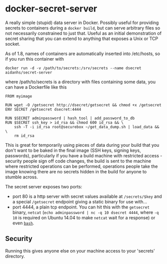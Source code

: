 docker-secret-server
====================

A really simple (stupid) data server in Docker. Possibly useful for providing
secrets to containers during a `docker build`, but can serve arbitrary files so
not necessarily constrained to just that. Useful as an initial demonstration of
secret sharing that you can extend to anything that exposes a Unix or TCP
socket.

As of 1.8, names of containers are automatically inserted into /etc/hosts, so
if you run this container with

```
docker run -d -v /path/to/secrets:/srv/secrets --name dsecret aidanhs/secret-server
```

where /path/to/secrets is a directory with files containing some data, you can
have a Dockerfile like this

```
FROM myimage

RUN wget -O /getsecret http://dsecret/getsecret && chmod +x /getsecret
ENV SECRET /getsecret dsecret:4444

RUN $SECRET adminpassword | hash_tool | add_password_to_db
RUN $SECRET ssh_key > id_rsa && chmod 600 id_rsa && \
    ssh -T -i id_rsa root@securebox ~/get_data_dump.sh | load_data && \
    rm id_rsa
```

This is great for temporarily using pieces of data during your build that you
don't want to be baked in the final image (SSH keys, signing keys, passwords),
particularly if you have a build machine with restricted access - security
people sign off code changes, the build is sent to the machine where restricted
operations can be performed, operations people take the image knowing there are
no secrets hidden in the build for anyone to stumble across.

The secret server exposes two ports:

 - port 80 is a http server with secret values available at `/secrets/$key`
   and a special `/getsecret` endpoint giving a static binary for use with...
 - port 4444, a plain tcp endpoint. You can hit this with the `getsecret`
   binary, `netcat` (`echo adminpassword | nc -q 10 dsecret 4444`, where `-q 10`
   is required on Ubuntu 14.04 to make `netcat` wait for a response)
   or even [`bash`](http://www.linuxjournal.com/content/more-using-bashs-built-devtcp-file-tcpip).

Security
--------

Running this gives anyone else on your machine access to your 'secrets'
directory.


